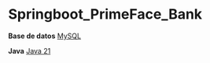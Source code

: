 # Springboot_PrimeFace_Bank
**Base de datos**
[MySQL](https://dev.mysql.com/downloads/mysql/)

**Java**
[Java 21](https://www.oracle.com/es/java/technologies/downloads/#java21)
